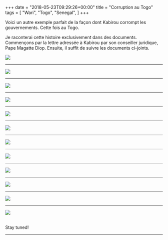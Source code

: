 +++
date = "2018-05-23T09:29:26+00:00"
title = "Corruption au Togo"
tags = [
    "Wari",
    "Togo",
    "Senegal",
]
+++

Voici un autre exemple parfait de la façon dont Kabirou corrompt les gouvernements. Cette fois au Togo.

Je raconterai cette histoire exclusivement dans des documents. Commençons par la lettre adressée à Kabirou par son conseiller juridique, Pape Magatte Diop. Ensuite, il suffit de suivre les documents ci-joints.

<div class="container" style="width:auto">
  <a target="blank" href="https://res.cloudinary.com/vincentstradic/image/upload/v1525968839/cortogo/cortogo-1.jpg">
    <img src="https://res.cloudinary.com/vincentstradic/image/upload/bo_2px_solid_rgb:279d14/v1525968839/cortogo/cortogo-1.jpg" style="max-width:100%">
  </a>
</div>
<hr>

<!--more-->
<p></p>
<div class="container" style="width:auto">
  <a target="blank" href="https://res.cloudinary.com/vincentstradic/image/upload/v1525968846/cortogo/cortogo-2.jpg">
    <img src="https://res.cloudinary.com/vincentstradic/image/upload/bo_2px_solid_rgb:279d14/v1525968846/cortogo/cortogo-2.jpg" style="max-width:100%">
  </a>
</div>
<hr>
<div class="container" style="width:auto">
  <a target="blank" href="https://res.cloudinary.com/vincentstradic/image/upload/v1525968847/cortogo/cortogo-3.jpg">
    <img src="https://res.cloudinary.com/vincentstradic/image/upload/bo_2px_solid_rgb:279d14/v1525968847/cortogo/cortogo-3.jpg" style="max-width:100%">
  </a>
</div>
<hr>
<div class="container" style="width:auto">
  <a target="blank" href="https://res.cloudinary.com/vincentstradic/image/upload/v1525968838/cortogo/cortogo-4.jpg">
    <img src="https://res.cloudinary.com/vincentstradic/image/upload/bo_2px_solid_rgb:279d14/v1525968838/cortogo/cortogo-4.jpg" style="max-width:100%">
  </a>
</div>
<hr>
<div class="container" style="width:auto">
  <a target="blank" href="https://res.cloudinary.com/vincentstradic/image/upload/v1525968839/cortogo/cortogo-5.jpg">
    <img src="https://res.cloudinary.com/vincentstradic/image/upload/bo_2px_solid_rgb:279d14/v1525968839/cortogo/cortogo-5.jpg" style="max-width:100%">
  </a>
</div>
<hr>
<div class="container" style="width:auto">
  <a target="blank" href="https://res.cloudinary.com/vincentstradic/image/upload/v1525968844/cortogo/cortogo-5A.jpg">
    <img src="https://res.cloudinary.com/vincentstradic/image/upload/bo_2px_solid_rgb:279d14/v1525968844/cortogo/cortogo-5A.jpg" style="max-width:100%">
  </a>
</div>
<hr>
<div class="container" style="width:auto">
  <a target="blank" href="https://res.cloudinary.com/vincentstradic/image/upload/v1525968836/cortogo/cortogo-7.jpg">
    <img src="https://res.cloudinary.com/vincentstradic/image/upload/bo_2px_solid_rgb:279d14/v1525968836/cortogo/cortogo-7.jpg" style="max-width:100%">
  </a>
</div>
<hr>
<div class="container" style="width:auto">
  <a target="blank" href="https://res.cloudinary.com/vincentstradic/image/upload/v1525968842/cortogo/cortogo-8.jpg">
    <img src="https://res.cloudinary.com/vincentstradic/image/upload/bo_2px_solid_rgb:279d14/v1525968842/cortogo/cortogo-8.jpg" style="max-width:100%">
  </a>
</div>
<hr>
<div class="container" style="width:auto">
  <a target="blank" href="https://res.cloudinary.com/vincentstradic/image/upload/v1524651851/post7A/post7A_pic1.jpg">
    <img src="https://res.cloudinary.com/vincentstradic/image/upload/bo_2px_solid_rgb:279d14/v1524651851/post7A/post7A_pic1.jpg" style="max-width:100%">
  </a>
</div>
<hr>
<div class="container" style="width:auto">
  <a target="blank" href="https://res.cloudinary.com/vincentstradic/image/upload/v1525968843/cortogo/cortogo-8B.jpg">
    <img src="https://res.cloudinary.com/vincentstradic/image/upload/bo_2px_solid_rgb:279d14/v1525968843/cortogo/cortogo-8B.jpg" style="max-width:100%">
  </a>
</div>
<hr>
<div class="container" style="width:auto">
  <a target="blank" href="https://res.cloudinary.com/vincentstradic/image/upload/v1525968851/cortogo/cortogo-9.jpg">
    <img src="https://res.cloudinary.com/vincentstradic/image/upload/bo_2px_solid_rgb:279d14/v1525968851/cortogo/cortogo-9.jpg" style="max-width:100%">
  </a>
</div>
<hr>
<div class="container" style="width:auto">
  <a target="blank" href="https://res.cloudinary.com/vincentstradic/image/upload/v1525968851/cortogo/cortogo-10.jpg">
    <img src="https://res.cloudinary.com/vincentstradic/image/upload/bo_2px_solid_rgb:279d14/v1525968851/cortogo/cortogo-10.jpg" style="max-width:100%">
  </a>
</div>
<br>

Stay tuned!


<hr>
